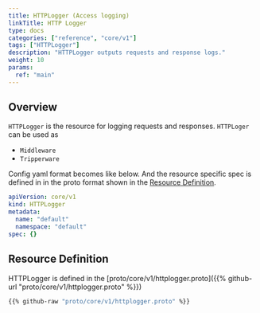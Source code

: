 ```yaml
---
title: HTTPLogger (Access logging)
linkTitle: HTTP Logger
type: docs
categories: ["reference", "core/v1"]
tags: ["HTTPLogger"]
description: "HTTPLogger outputs requests and response logs."
weight: 10
params:
  ref: "main"
---
```


## Overview

`HTTPLogger` is the resource for logging requests and responses.
`HTTPLoger` can be used as

- `Middleware`
- `Tripperware`

Config yaml format becomes like below.
And the resource specific spec is defined in in the proto format shown in the [Resource Definition](#resource-definition).

```yaml
apiVersion: core/v1
kind: HTTPLogger
metadata:
  name: "default"
  namespace: "default"
spec: {}
```

## Resource Definition

HTTPLogger is defined in the [proto/core/v1/httplogger.proto]({{% github-url "proto/core/v1/httplogger.proto" %}})

```proto
{{% github-raw "proto/core/v1/httplogger.proto" %}}
```
